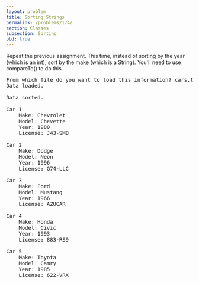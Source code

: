 ```yaml
---
layout: problem
title: Sorting Strings
permalink: /problems/174/
section: Classes
subsection: Sorting
pbd: true
---
```

Repeat the previous assignment. This time, instead of sorting by the year (which is an int), sort by the make (which is a String). You'll need to use compareTo() to do this.

<pre class="terminal">
From which file do you want to load this information? <kbd>cars.txt</kbd>
Data loaded.

Data sorted.

Car 1
	Make: Chevrolet
	Model: Chevette
	Year: 1980
	License: J43-SMB

Car 2
	Make: Dodge
	Model: Neon
	Year: 1996
	License: G74-LLC

Car 3
	Make: Ford
	Model: Mustang
	Year: 1966
	License: AZUCAR

Car 4
	Make: Honda
	Model: Civic
	Year: 1993
	License: 883-RS9

Car 5
	Make: Toyota
	Model: Camry
	Year: 1985
	License: 622-VRX
</pre>
